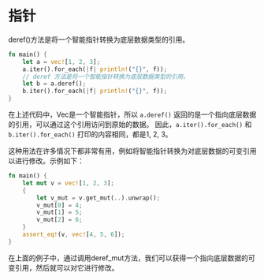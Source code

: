 # 指针

deref()方法是将一个智能指针转换为底层数据类型的引用。

```rust
fn main() {
    let a = vec![1, 2, 3];
    a.iter().for_each(|f| println!("{}", f));
    // deref 方法是将一个智能指针转换为底层数据类型的引用。
    let b = a.deref();
    b.iter().for_each(|f| println!("{}", f));
}

```

在上述代码中，Vec是一个智能指针，所以 `a.deref()` 返回的是一个指向底层数据的引用，可以通过这个引用访问到原始的数据。
因此，`a.iter().for_each()` 和`b.iter().for_each()` 打印的内容相同，都是1, 2, 3。

这种用法在许多情况下都非常有用，例如将智能指针转换为对底层数据的可变引用以进行修改。示例如下：

```rust
fn main() {
    let mut v = vec![1, 2, 3];
    {
        let v_mut = v.get_mut(..).unwrap();
        v_mut[0] = 4;
        v_mut[1] = 5;
        v_mut[2] = 6;
    }
    assert_eq!(v, vec![4, 5, 6]);
}

```

在上面的例子中，通过调用deref_mut方法，我们可以获得一个指向底层数据的可变引用，然后就可以对它进行修改。
